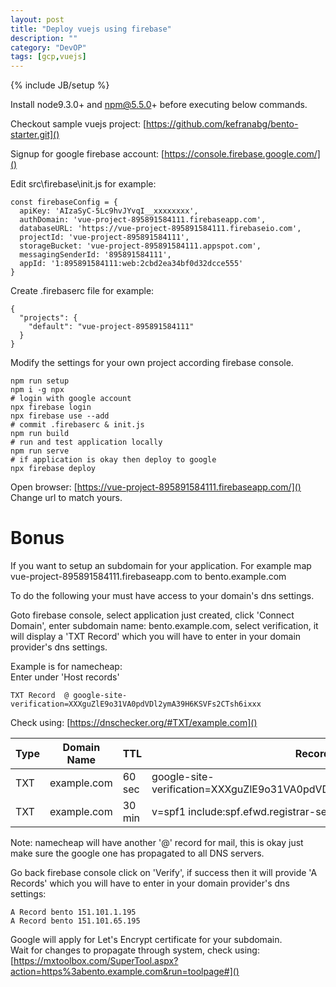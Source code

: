```yaml
---
layout: post
title: "Deploy vuejs using firebase"
description: ""
category: "DevOP"
tags: [gcp,vuejs]
---
```

{% include JB/setup %}

Install node9.3.0+ and npm@5.5.0+ before executing below commands.  

Checkout sample vuejs project: [https://github.com/kefranabg/bento-starter.git]()

Signup for google firebase account: [https://console.firebase.google.com/]()

Edit src\firebase\init.js for example:
```
const firebaseConfig = {
  apiKey: 'AIzaSyC-5Lc9hvJYvqI__xxxxxxxx',
  authDomain: 'vue-project-895891584111.firebaseapp.com',
  databaseURL: 'https://vue-project-895891584111.firebaseio.com',
  projectId: 'vue-project-895891584111',
  storageBucket: 'vue-project-895891584111.appspot.com',
  messagingSenderId: '895891584111',
  appId: '1:895891584111:web:2cbd2ea34bf0d32dcce555'
}
```

Create .firebaserc file for example:
```
{
  "projects": {
    "default": "vue-project-895891584111"
  }
}
```

Modify the settings for your own project according firebase console.

```
npm run setup
npm i -g npx
# login with google account
npx firebase login
npx firebase use --add
# commit .firebaserc & init.js
npm run build
# run and test application locally
npm run serve
# if application is okay then deploy to google
npx firebase deploy
```
Open browser: [https://vue-project-895891584111.firebaseapp.com/]()  
Change url to match yours.

# Bonus

If you want to setup an subdomain for your application.   For example map vue-project-895891584111.firebaseapp.com to bento.example.com

To do the following your must have access to your domain's dns settings.

Goto firebase console, select application just created, click 'Connect Domain', enter subdomain name: bento.example.com, select verification, it will display a 'TXT Record' which you will have to enter in your domain provider's dns settings.

Example is for namecheap:  
Enter under 'Host records'
```
TXT Record	@ google-site-verification=XXXguZlE9o31VA0pdVDl2ymA39H6KSVFs2CTsh6ixxx
```

Check using: 
[https://dnschecker.org/#TXT/example.com]()
  
| Type |  Domain Name   |  TTL   |                                Record                                |
|------|----------------|--------|----------------------------------------------------------------------|
| TXT  | example.com | 60 sec | google-site-verification=XXXguZlE9o31VA0pdVDl2ymA39H6KSVFs2CTsh6ixxx |
| TXT  | example.com | 30 min | v=spf1 include:spf.efwd.registrar-servers.com ~all                   |
  
Note: namecheap will have another '@' record for mail, this is okay just make sure the google one has propagated to all DNS servers.

Go back firebase console click on 'Verify', if success then it will provide 'A Records' which you will have to enter in your domain provider's dns settings:  
```
A Record bento 151.101.1.195
A Record bento 151.101.65.195
```

Google will apply for Let's Encrypt certificate for your subdomain.  
Wait for changes to propagate through system, check using:
[https://mxtoolbox.com/SuperTool.aspx?action=https%3abento.example.com&run=toolpage#]()

